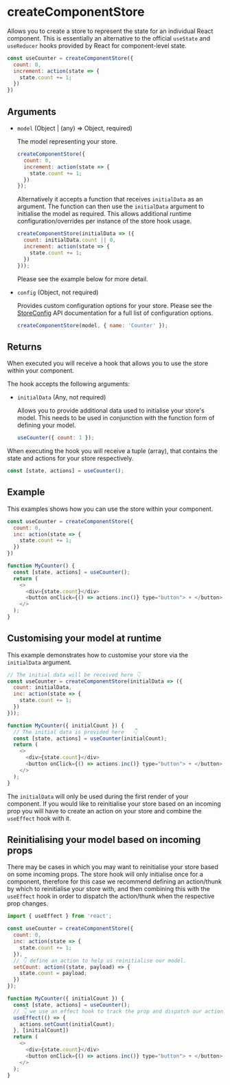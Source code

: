 # createComponentStore

Allows you to create a store to represent the state for an individual React component. This is essentially an alternative to the official `useState` and `useReducer` hooks provided by React for component-level state.

```javascript
const useCounter = createComponentStore({
  count: 0,
  increment: action(state => {
    state.count += 1;
  })
})
```

## Arguments

  - `model` (Object | (any) => Object, required)

    The model representing your store.

    ```javascript
    createComponentStore({
      count: 0,
      increment: action(state => {
        state.count += 1;
      })
    });
    ```

    Alternatively it accepts a function that receives `initialData` as an argument. The function can then use the `initialData` argument to initialise the model as required. This allows additional runtime configuration/overrides per instance of the store hook usage.

    ```javascript
    createComponentStore(initialData => ({
      count: initialData.count || 0,
      increment: action(state => {
        state.count += 1;
      })
    }));
    ```

    Please see the example below for more detail.

  - `config` (Object, not required)

    Provides custom configuration options for your store. Please see the [StoreConfig](/docs/api/store-config.html) API documentation for a full list of configuration options.

    ```javascript
    createComponentStore(model, { name: 'Counter' });
    ```

## Returns

When executed you will receive a hook that allows you to use the store within your component.

The hook accepts the following arguments:

 - `initialData` (Any, not required)

   Allows you to provide additional data used to initialise your store's model.  This needs to be used in conjunction with the function form of defining your  model.

   ```javascript
   useCounter({ count: 1 });
   ```

When executing the hook you will receive a tuple (array), that contains the
state and actions for your store respectively.

```javascript
const [state, actions] = useCounter();
```

## Example

This examples shows how you can use the store within your component.

```javascript
const useCounter = createComponentStore({
  count: 0,
  inc: action(state => {
    state.count += 1;
  })
})

function MyCounter() {
  const [state, actions] = useCounter();
  return (
    <>
      <div>{state.count}</div>
      <button onClick={() => actions.inc()} type="button"> + </button>
    </>
  );
}
```

## Customising your model at runtime

This example demonstrates how to customise your store via the `initialData` argument.

```javascript
// The initial data will be received here 👇
const useCounter = createComponentStore(initialData => ({
  count: initialData,
  inc: action(state => {
    state.count += 1;
  })
}));

function MyCounter({ initialCount }) {
  // The initial data is provided here   👇
  const [state, actions] = useCounter(initialCount);
  return (
    <>
      <div>{state.count}</div>
      <button onClick={() => actions.inc()} type="button"> + </button>
    </>
  );
}
```

The `initialData` will only be used during the first render of your component. If you would like to reinitialise your store based on an incoming prop you will have to create an action on your store and combine the `useEffect` hook with it.

## Reinitialising your model based on incoming props

There may be cases in which you may want to reinitialise your store based on some incoming props. The store hook will only initialise once for a component, therefore for this case we recommend defining an action/thunk by which to reinitialise your store with, and then combining this with the `useEffect` hook in order to dispatch the action/thunk when the respective prop changes.

```javascript
import { useEffect } from 'react';

const useCounter = createComponentStore({
  count: 0,
  inc: action(state => {
    state.count += 1;
  }),
  // 👇 define an action to help us reinitialise our model.
  setCount: action((state, payload) => {
    state.count = payload;
  })
});

function MyCounter({ initialCount }) {
  const [state, actions] = useCounter();
  // 👇 we use an effect hook to track the prop and dispatch our action
  useEffect(() => {
    actions.setCount(initialCount);
  }, [initialCount])
  return (
    <>
      <div>{state.count}</div>
      <button onClick={() => actions.inc()} type="button"> + </button>
    </>
  );
}
```
